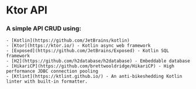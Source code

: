 Ktor API
==================

### A simple API CRUD using:

    - [Kotlin](https://github.com/JetBrains/kotlin)
    - [Ktor](https://ktor.io/) - Kotlin async web framework
    - [Exposed](https://github.com/JetBrains/Exposed) - Kotlin SQL framework
    - [H2](https://github.com/h2database/h2database) - Embeddable database
    - [HikariCP](https://github.com/brettwooldridge/HikariCP) - High performance JDBC connection pooling
    - [Ktlint](https://ktlint.github.io/) - An anti-bikeshedding Kotlin linter with built-in formatter.
